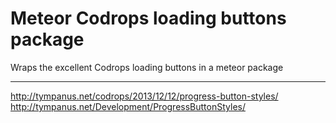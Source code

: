 # Meteor Codrops loading buttons package

Wraps the excellent Codrops loading buttons in a meteor package

--------------------------------------------------------------------------------

http://tympanus.net/codrops/2013/12/12/progress-button-styles/
http://tympanus.net/Development/ProgressButtonStyles/